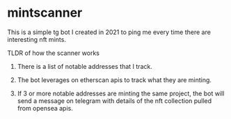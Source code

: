 # mintscanner

This is a simple tg bot I created in 2021 to ping me every time there are interesting nft mints.

TLDR of how the scanner works 

1. There is a list of notable addresses that I track. 

2. The bot leverages on etherscan apis to track what they are minting.

3. If 3 or more notable addresses are minting the same project, the bot will send a message on telegram with details of the nft collection pulled from opensea apis.

